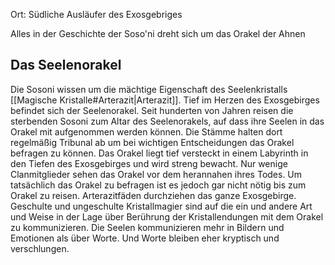Ort: Südliche Ausläufer des Exosgebriges 

Alles in der Geschichte der Soso'ni dreht sich um das Orakel der Ahnen

## Das Seelenorakel
Die Sosoni wissen um die mächtige Eigenschaft des Seelenkristalls [[Magische Kristalle#Arterazit|Arterazit]]. Tief im Herzen des Exosgebirges befindet sich der Seelenorakel. Seit hunderten von Jahren reisen die sterbenden Sosoni zum Altar des Seelenorakels, auf dass ihre Seelen in das Orakel mit aufgenommen werden können. Die Stämme halten dort regelmäßig Tribunal ab um bei wichtigen Entscheidungen das Orakel befragen zu können. Das Orakel liegt tief versteckt in einem Labyrinth in den Tiefen des Exosgebirges und wird streng bewacht. Nur wenige Clanmitglieder sehen das Orakel vor dem herannahen ihres Todes.
Um tatsächlich das Orakel zu befragen ist es jedoch gar nicht nötig bis zum Orakel zu reisen. Arterazitfäden durchziehen das ganze Exosgebirge. Geschulte und ungeschulte Kristallmagier sind auf die ein und andere Art und Weise in der Lage über Berührung der Kristallendungen mit dem Orakel zu kommunizieren.
Die Seelen kommunizieren mehr in Bildern und Emotionen als über Worte. Und Worte bleiben eher kryptisch und verschlungen.
